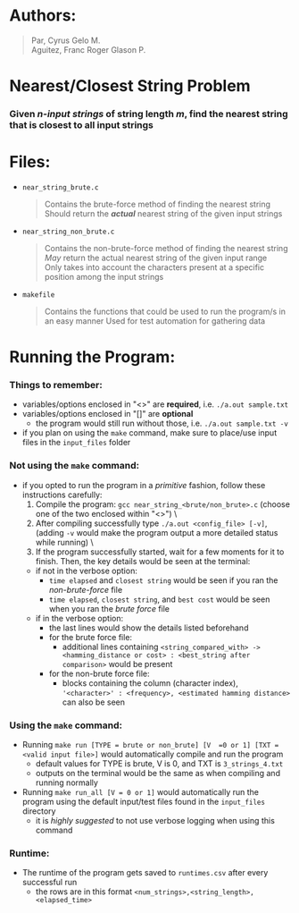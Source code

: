 # Authors: 
> Par, Cyrus Gelo M. \
> Aguitez, Franc Roger Glason P.



# Nearest/Closest String Problem
### Given _n-input strings_ of string length _m_, find the nearest string that is closest to all input strings

# Files:
- `near_string_brute.c`
  > Contains the brute-force method of finding the nearest string \
  > Should return the **_actual_** nearest string of the given input strings
- `near_string_non_brute.c`
  > Contains the non-brute-force method of finding the nearest string \
  > _May_ return the actual nearest string of the given input range \
  > Only takes into account the characters present at a specific position among the input strings
- `makefile`
  > Contains the functions that could be used to run the program/s in an easy manner
  > Used for test automation for gathering data

# Running the Program:
### Things to remember:
- variables/options enclosed in "<>" are **required**, i.e. `./a.out sample.txt`
- variables/options enclosed in "[]" are **optional**
  - the program would still run without those, i.e. `./a.out sample.txt -v`
- if you plan on using the `make` command, make sure to place/use input files in the `input_files` folder
### Not using the `make` command:
- if you opted to run the program in a _primitive_ fashion, follow these instructions carefully:
  1. Compile the program: `gcc near_string_<brute/non_brute>.c` (choose one of the two enclosed within "<>") \
  2. After compiling successfully type `./a.out <config_file> [-v]`, (adding `-v` would make the program output a more detailed status while running) \
  3. If the program successfully started, wait for a few moments for it to finish. Then, the key details would be seen at the terminal:
  - if not in the verbose option:
    - `time elapsed` and `closest string` would be seen if you ran the _non-brute-force_ file
    - `time elapsed`, `closest string`, and `best cost` would be seen when you ran the _brute force_ file
  - if in the verbose option:
    - the last lines would show the details listed beforehand
    - for the brute force file:
      - additional lines containing `<string_compared_with> -> <hamming_distance or cost> : <best_string after comparison>` would be present
    - for the non-brute force file:
      - blocks containing the column (character index), `'<character>' : <frequency>, <estimated hamming distance>` can also be seen
### Using the `make` command:
- Running `make run [TYPE = brute or non_brute] [V  =0 or 1] [TXT = <valid input file>]` would automatically compile and run the program 
   - default values for TYPE is brute, V is 0, and TXT is `3_strings_4.txt` 
   - outputs on the terminal would be the same as when compiling and running normally 
- Running `make run_all [V = 0 or 1]` would automatically run the program using the default input/test files found in the `input_files` directory 
   - it is _highly suggested_ to not use verbose logging when using this command
### Runtime:
- The runtime of the program gets saved to `runtimes.csv` after every successful run
  - the rows are in this format `<num_strings>,<string_length>,<elapsed_time>`
